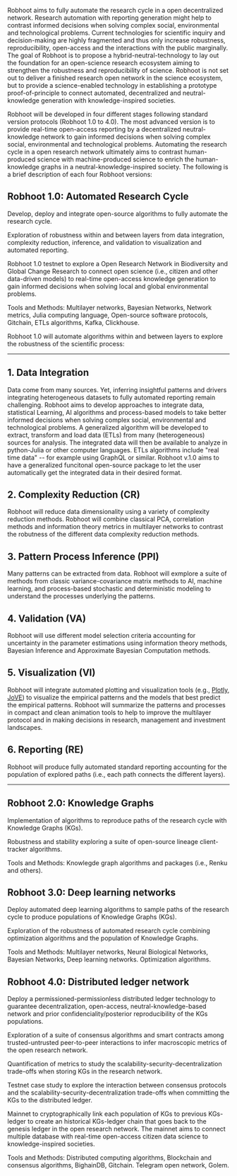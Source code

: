 Robhoot aims to fully automate the research cycle in a open decentralized network. Research automation with reporting generation might help to contrast informed decisions when solving complex social, environmental and technological problems. Current technologies for scientific inquiry and decision-making are highly fragmented and thus only increase robustness, reproducibility, open-access and the interactions with the public marginally. The goal of Robhoot is to propose a hybrid-neutral-technology to lay out the foundation for an open-science research ecosystem aiming to strengthen the robustness and reproducibility of science. Robhoot is not set out to deliver a finished research open network in the science ecosystem, but to provide a science-enabled technology in establishing a prototype proof-of-principle to connect automated, decentralized and neutral-knowledge generation with knowledge-inspired societies.

Robhoot will be developed in four different stages following standard version protocols (Robhoot 1.0 to 4.0). The most advanced version is to provide real-time open-access reporting by a decentralized neutral-knowledge network to gain informed decisions when solving complex social, environmental and technological problems. Automating the research cycle in a open research network ultimately aims to contrast human-produced science with machine-produced science to enrich the human-knowledge graphs in a neutral-knowledge-inspired society. The following is a brief description of each four Robhoot versions:


## Robhoot 1.0: Automated Research Cycle
  
  Develop, deploy and integrate open-source algorithms to fully automate the research cycle.
  
  Exploration of robustness within and between layers from data integration, complexity reduction, inference, and validation to visualization and automated reporting.
  
  Robhoot 1.0 testnet to explore a Open Research Network in Biodiversity and Global Change Research to connect open science (i.e., citizen and other data-driven models) to real-time
  open-access knowledge generation to gain informed decisions when solving local and global environmental problems.
   
  Tools and Methods: Multilayer networks, Bayesian Networks, Network metrics, Julia computing language, Open-source software protocols, Gitchain, ETLs algorithms, Kafka, Clickhouse.
   

Robhoot 1.0 will automate algorithms within and between layers to explore the robustness of the scientific process:
______________________________________________________________________________________________________________________________________________________________________________________
## 1. Data Integration

Data come from many sources. Yet, inferring insightful patterns and drivers integrating heterogeneous datasets to fully automated reporting remain challenging. 
Robhoot aims to develop approaches to integrate data, statistical Learning, AI algorithms and process-based models to take better informed decisions when solving complex social, environmental and technological problems. A generalized algorithm will be developed to extract, transform and load data (ETLs) from many (heterogeneous) sources for analysis. The integrated data will then be available to analyze in python-Julia or other computer languages. ETLs algorithms include "real time data" -- for example using GraphQL or similar. Robhoot v.1.0 aims to have a generalized funcitonal open-source package to let the user automatically get the integrated data in their desired format.

## 2. Complexity Reduction (CR)

Robhoot will reduce data dimensionality using a variety of complexity reduction methods. Robhoot will combine classical PCA, correlation methods and information theory metrics in multilayer networks to contrast the robutness of the different data complexity reduction methods.

## 3. Pattern Process Inference (PPI)

Many patterns can be extracted from data. Robhoot will exmplore a suite of methods from classic variance-covariance matrix methods to AI, machine learning, and process-based stochastic and deterministic modeling to understand the processes underlying the patterns.

## 4. Validation (VA)

Robhoot will use different model selection criteria accounting for uncertainty in the parameter estimations using information theory methods, Bayesian Inference and Approximate Bayesian Computation methods. 

## 5. Visualization (VI)

Robhoot will integrate automated plotting and visualization tools (e.g., [Plotly](https://plot.ly/), [JoVE](https://www.jove.com/visualize)) to visualize the empirical patterns and the models that best predict the empirical patterns. Robhoot will summarize the patterns and processes in compact and clean animation tools to help to improve the multilayer protocol and in making decisions in research, management and investment landscapes.

## 6. Reporting (RE)

Robhoot will produce fully automated standard reporting accounting for the population of explored paths (i.e., each path connects the different layers).
_______________________________________________________________________________________________________________________________________________________________________________________



## Robhoot 2.0: Knowledge Graphs
  
  Implementation of algorithms to reproduce paths of the research cycle with Knowledge Graphs (KGs).
 
  Robustness and stability exploring a suite of open-source lineage client-tracker algorithms.
  
  Tools and Methods: Knowlegde graph algorithms and packages (i.e., Renku and others).
  


## Robhoot 3.0: Deep learning networks

  Deploy automated deep learning algorithms to sample paths of the research cycle to produce populations of Knowledge Graphs (KGs).
  
  Exploration of the robustness of automated research cycle combining optimization algorithms and the population of Knowledge Graphs.

  Tools and Methods: Multilayer networks, Neural Biological Networks, Bayesian Networks, Deep learning networks. Optimization algorithms.


    
##  Robhoot 4.0: Distributed ledger network
  
  Deploy a permissioned-permissionless distributed ledger technology to guarantee decentralization, open-access, neutral-knowledge-based network and prior confidenciality/posterior   	  reproducibility of the KGs populations.
   
  Exploration of a suite of consensus algorithms and smart contracts among trusted-untrusted peer-to-peer interactions to infer macroscopic metrics of the open research network.

  Quantification of metrics to study the scalability-security-decentralization trade-offs when storing KGs in the research network.
  
  Testnet case study to explore the interaction between consensus protocols and the scalability-security-decentralization trade-offs when committing the KGs to the distributed ledger.
  
  Mainnet to cryptographically link each population of KGs to previous KGs-ledger to create an historical KGs-ledger chain that goes back to the genesis ledger in the open research network. The mainnet aims to connect multiple database with real-time open-access citizen data science to knowledge-inspired societies.

   Tools and Methods: Distributed computing algorithms, Blockchain and consensus algorithms, BighainDB, Gitchain. Telegram open network, Golem.


